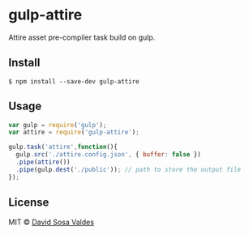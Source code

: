 # gulp-attire

Attire asset pre-compiler task build on gulp.

## Install

```
$ npm install --save-dev gulp-attire
```

## Usage

```js
var gulp = require('gulp');
var attire = require('gulp-attire');

gulp.task('attire',function(){
  gulp.src('./attire.config.json', { buffer: false })
  .pipe(attire())
  .pipe(gulp.dest('./public')); // path to store the output file
});
```

## License

MIT © [David Sosa Valdes](https://github.com/davidsosavaldes)
